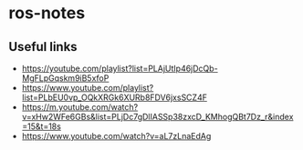 # ros-notes
## Useful links
- https://youtube.com/playlist?list=PLAjUtIp46jDcQb-MgFLpGqskm9iB5xfoP
- https://www.youtube.com/playlist?list=PLbEU0vp_OQkXRGk6XURb8FDV6jxsSCZ4F
- https://m.youtube.com/watch?v=xHw2WFe6GBs&list=PLjDc7gDlIASSp38zxcD_KMhogQBt7Dz_r&index=15&t=18s
- https://www.youtube.com/watch?v=aL7zLnaEdAg
